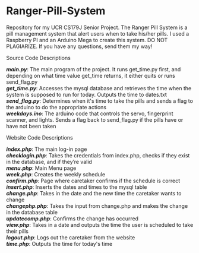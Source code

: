 # Ranger-Pill-System
Repository for my UCR CS179J Senior Project. The Ranger Pill System is a pill management system that alert users when to take his/her pills. I used a Raspberry PI and an Arduino Mega to create this system.  DO NOT PLAGIARIZE. If you have any questions, send them my way!

Source Code Descriptions  

***main.py***: The main program of the project.  It runs get_time.py first, and depending on what time value get_time returns, it either quits or runs send_flag.py  
***get_time.py***: Accesses the mysql database and retrieves the time when the system is supposed to run for today.  Outputs the time to dates.txt  
***send_flag.py***: Determines when it's time to take the pills and sends a flag to the arduino to do the appropriate actions  
***weekdays.ino***: The arduino code that controls the servo, fingerprint scanner, and lights.  Sends a flag back to send_flag.py if the pills have or have not been taken  

Website Code Descriptions  

***index.php***: The main log-in page  
***checklogin.php***: Takes the credentials from index.php, checks if they exist in the database, and if they’re valid  
***menu.php***: Main Menu page  
***week.php***: Creates the weekly schedule  
***confirm.php***: Page where caretaker confirms if the schedule is correct  
***insert.php***: Inserts the dates and times to the mysql table  
***change.php***: Takes in the date and the new time the caretaker wants to change  
***changephp.php***: Takes the input from change.php and makes the change in the database table  
***updatecomp.php***: Confirms the change has occurred  
***view.php***: Takes in a date and outputs the time the user is scheduled to take their pills  
***logout.php***: Logs out the caretaker from the website  
***time.php***: Outputs the time for today's time   
